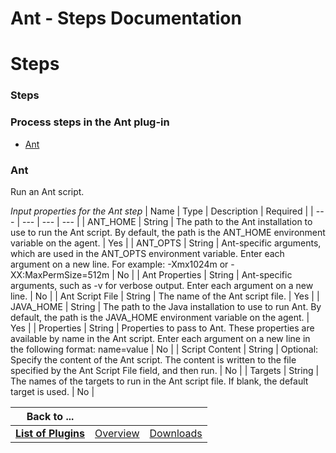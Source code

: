 
Ant - Steps Documentation
=========================

# Steps




### Steps




 



### Process steps in the Ant plug-in


* [Ant](#ant)




### Ant


Run an Ant script.




*Input 
properties for the Ant step*  | Name | Type | Description | Required |
| --- | --- | --- | --- |
| ANT\_HOME | String | 
The path to the Ant installation to use to run the Ant script. By default, the path is the ANT\_HOME environment 
variable on the agent. | Yes |
| ANT\_OPTS | String | Ant-specific arguments, which are used in the ANT\_OPTS 
environment variable. Enter each argument on a new line. For example: -Xmx1024m or -XX:MaxPermSize=512m | No |
| Ant 
Properties | String | Ant-specific arguments, such as -v for verbose output. Enter each argument on a new line. | No |
|
 Ant Script File | String | The name of the Ant script file. | Yes |
| JAVA\_HOME | String | The path to the Java 
installation to use to run Ant. By default, the path is the JAVA\_HOME environment variable on the agent. | Yes |
| 
Properties | String | Properties to pass to Ant. These properties are available by name in the Ant script. Enter each 
argument on a new line in the following format: name=value | No |
| Script Content | String | Optional: Specify the 
content of the Ant script. The content is written to the file specified by the Ant Script File field, and then run. | No
 |
| Targets | String | The names of the targets to run in the Ant script file. If blank, the default target is used. | 
No |





|Back to ...|||
| :---: | :---: | :---: |
|[**List of Plugins**](../../index.md)|[Overview](./overview.md)|[Downloads](./downloads.md)|
